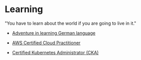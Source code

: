 # Learning

"You have to learn about the world if you are going to live in it."


- [Adventure in learning German language](https://github.com/alfredorefana/wiki/blob/main/learning/german-language.md)

- [AWS Certified Cloud Practitioner](https://github.com/alfredorefana/wiki/blob/main/learning/aws-cloud-parctitioner.md)

- [Certified Kubernetes Administrator (CKA)](https://github.com/alfredorefana/wiki/blob/main/learning/cka--k8s-certified-admin.md)

